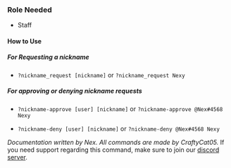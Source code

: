 ### Role Needed
- Staff

#### How to Use

##### For Requesting a nickname

- `?nickname_request [nickname]` or `?nickname_request Nexy`

##### For approving or denying nickname requests

- `?nickname-approve [user] [nickname]` or `?nickname-approve @Nex#4568 Nexy`

- `?nickname-deny [user] [nickname]` or `?nickname-deny @Nex#4568 Nexy`


*Documentation written by Nex. All commands are made by CraftyCat05.*
If you need support regarding this command, make sure to join our [discord server](https://discordapp.com/invite/D3K3Fqz).
